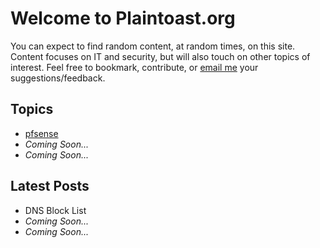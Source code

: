 # Welcome to Plaintoast.org

You can expect to find random content, at random times, on this site. Content focuses on IT and security, but will also touch on other topics of interest. Feel free to bookmark, contribute, or [email me](mailto:ZcatK@plaintoast.org) your suggestions/feedback. 

## Topics

- [pfsense](/pfsense.html)
- *Coming Soon...*
- *Coming Soon...*

## Latest Posts

- DNS Block List
- *Coming Soon...*
- *Coming Soon...*
